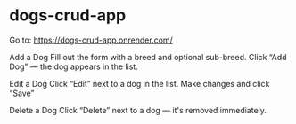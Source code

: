 # dogs-crud-app

Go to: https://dogs-crud-app.onrender.com/

Add a Dog
Fill out the form with a breed and optional sub-breed.
Click “Add Dog” — the dog appears in the list.

Edit a Dog
Click “Edit” next to a dog in the list.
Make changes and click “Save”

Delete a Dog
Click “Delete” next to a dog — it's removed immediately.
